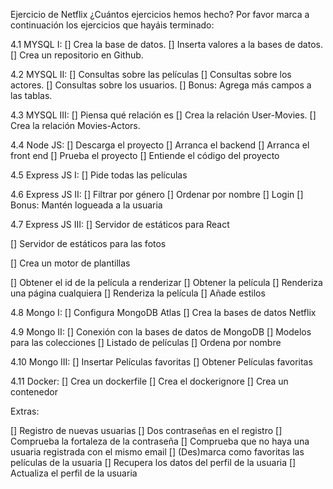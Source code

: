 Ejercicio de Netflix
¿Cuántos ejercicios hemos hecho?
Por favor marca a continuación los ejercicios que hayáis terminado:

4.1 MYSQL I:
 [] Crea la base de datos.
 [] Inserta valores a la bases de datos.
 [] Crea un repositorio en Github.
 
4.2 MYSQL II:
 [] Consultas sobre las películas
 [] Consultas sobre los actores.
 [] Consultas sobre los usuarios.
 [] Bonus: Agrega más campos a las tablas.
 
4.3 MYSQL III:
 [] Piensa qué relación es
 [] Crea la relación User-Movies.
 [] Crea la relación Movies-Actors.
 
4.4 Node JS:
 [] Descarga el proyecto
 [] Arranca el backend
 [] Arranca el front end
 [] Prueba el proyecto
 [] Entiende el código del proyecto
    
4.5 Express JS I:
 [] Pide todas las películas
    
4.6 Express JS II:
 [] Filtrar por género
 [] Ordenar por nombre
 [] Login
 [] Bonus: Mantén logueada a la usuaria
    
4.7 Express JS III:
 [] Servidor de estáticos para React

 [] Servidor de estáticos para las fotos

 [] Crea un motor de plantillas

 [] Obtener el id de la película a renderizar
 [] Obtener la película
 [] Renderiza una página cualquiera
 [] Renderiza la película
 [] Añade estilos
    
4.8 Mongo I:
 [] Configura MongoDB Atlas
 [] Crea la bases de datos Netflix
    
4.9 Mongo II:
 [] Conexión con la bases de datos de MongoDB
 [] Modelos para las colecciones
 [] Listado de películas
 [] Ordena por nombre
    
4.10 Mongo III:
 [] Insertar Películas favoritas
 [] Obtener Películas favoritas
    
4.11 Docker:
 [] Crea un dockerfile
 [] Crea el dockerignore
 [] Crea un contenedor
    
Extras:

 [] Registro de nuevas usuarias
 [] Dos contraseñas en el registro
 [] Comprueba la fortaleza de la contraseña
 [] Comprueba que no haya una usuaria registrada con el mismo email
 [] (Des)marca como favoritas las películas de la usuaria
 [] Recupera los datos del perfil de la usuaria
 [] Actualiza el perfil de la usuaria
